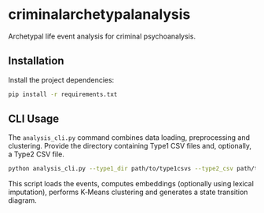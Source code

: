 # criminalarchetypalanalysis

Archetypal life event analysis for criminal psychoanalysis.

## Installation

Install the project dependencies:

```bash
pip install -r requirements.txt
```

## CLI Usage

The `analysis_cli.py` command combines data loading, preprocessing and clustering. Provide the directory containing Type1 CSV files and, optionally, a Type2 CSV file.

```bash
python analysis_cli.py --type1_dir path/to/type1csvs --type2_csv path/to/type2.csv --n_clusters 5 --diagram state_transition.png [--lexical_impute]
```

This script loads the events, computes embeddings (optionally using lexical imputation), performs K‑Means clustering and generates a state transition diagram.